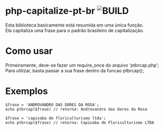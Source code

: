 # php-capitalize-pt-br ![BUILD](https://img.shields.io/badge/PHP-777BB4?style=for-the-badge&logo=php&logoColor=white)
 Esta biblioteca basicamente está resumida em uma única função.</br>
 Ela capitaliza uma frase para o padrão brasileiro de capitalização.

# Como usar
 Primeiramente, deve-se fazer um require_once do arquivo 'ptbrcap.php';
 Para utilizar, basta passar a sua frase dentro da funcao ptbrcap();

# Exemplos
 ```
$frase = 'ANDROVANDRO DAS DORES DA ROSA';
echo ptbrcap($frase) // retorna: Androvandro das Dores da Rosa
 
$frase = 'capixaba de floriculturismo ltda';
echo ptbrcap($frase) // retorna: Capixaba de Floriculturismo LTDA
```

